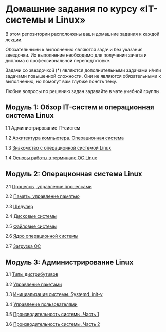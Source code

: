 
# Домашние задания по курсу «IT-системы и Linux»

В этом репозитории расположены ваши домашние задания к каждой лекции.

Обязательными к выполнению являются задачи без указания звездочки. Их выполнение необходимо для получения зачета и диплома о профессиональной переподготовке.

Задачи со звездочкой (*) являются дополнительными задачами и/или задачами повышенной сложности. Они не являются обязательными к выполнению, но помогут вам глубже понять тему.

Любые вопросы по решению задач задавайте в чате учебной группы.


## Модуль 1: Обзор IT-систем и операционная система Linux

1.1 Администрирование IT-систем

1.2 [Архитектура компьютера. Операционная система](1-01.md)

1.3 [Знакомство с операционной системой Linux](1-03.md)

1.4 [Основы работы в терминалe ОС Linux](1-04.md)
	
	
## Модуль 2: Операционная система Linux	

2.1 [Процессы, управление процессами](2-03.md)

2.2 [Память, управление памятью](2-04.md)

2.3 [Шедулер](2-05.md)

2.4 [Дисковые системы](2-06.md)

2.5 [Файловые системы](2-07.md)

2.6 [Ядро операционной системы](2-08.md)

2.7 [Загрузка ОС](2-09.md)


	
## Модуль 3: Администрирование Linux	

3.1 [Типы дистрибутивов](3-01.md)

3.2 [Управление пакетами](3-02.md)

3.3 [Инициализация системы. Systemd, init-v](3-03.md)

3.4 [Управление пользователями](3-04.md)

3.5 [Производительность системы. Часть 1](3-05.md)

3.6 [Производительность системы. Часть 2](3-06.md)
